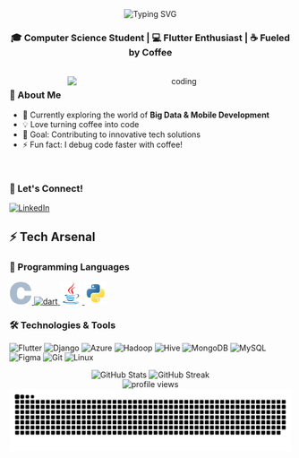 <div align="center">
  <img src="https://readme-typing-svg.demolab.com?font=Fira+Code&size=32&duration=2800&pause=2000&color=A9FEF7&center=true&vCenter=true&width=940&lines=Hi%2C+I%27m+ADEL+AZZI+%F0%9F%91%8B;Welcome+to+my+Coding+Universe!" alt="Typing SVG" />
</div>

<h3 align="center">
  🎓 Computer Science Student | 💻 Flutter Enthusiast | ☕ Fueled by Coffee
</h3>

<br>

<!-- Profile Banner -->
<div align="center">
  <img src="https://user-images.githubusercontent.com/55389276/140866485-8fb1c876-9a8f-4d6a-98dc-08c4981eaf70.gif" width="400" align="right" alt="coding">
</div>

<!-- About Me Section -->
<div align="left">
  <h3>🚀 About Me</h3>
  
  - 🌱 Currently exploring the world of **Big Data & Mobile Development**
  - 💡 Love turning coffee into code
  - 🎯 Goal: Contributing to innovative tech solutions
  - ⚡ Fun fact: I debug code faster with coffee!
</div>

<br>

<!-- Connect With Me -->
<h3>🤝 Let's Connect!</h3>
<p>
  <a href="https://linkedin.com/in/azzi-adel-2086aa260" target="_blank">
    <img src="https://img.shields.io/badge/LinkedIn-0077B5?style=for-the-badge&logo=linkedin&logoColor=white" alt="LinkedIn"/>
  </a>
</p>

<!-- Skills Section -->
<h2>⚡ Tech Arsenal</h2>

<h3>🚀 Programming Languages</h3>
<p align="left">
  <a href="https://www.cprogramming.com/" target="_blank" rel="noreferrer">
    <img src="https://raw.githubusercontent.com/devicons/devicon/master/icons/c/c-original.svg" alt="c" width="40" height="40"/>
  </a>
  <a href="https://dart.dev" target="_blank" rel="noreferrer">
    <img src="https://www.vectorlogo.zone/logos/dartlang/dartlang-icon.svg" alt="dart" width="40" height="40"/>
  </a>
  <a href="https://www.java.com" target="_blank" rel="noreferrer">
    <img src="https://raw.githubusercontent.com/devicons/devicon/master/icons/java/java-original.svg" alt="java" width="40" height="40"/>
  </a>
  <a href="https://www.python.org" target="_blank" rel="noreferrer">
    <img src="https://raw.githubusercontent.com/devicons/devicon/master/icons/python/python-original.svg" alt="python" width="40" height="40"/>
  </a>
</p>

<h3>🛠️ Technologies & Tools</h3>
<p align="left">
  <!-- Mobile & Web -->
  <img src="https://img.shields.io/badge/Flutter-02569B?style=for-the-badge&logo=flutter&logoColor=white" alt="Flutter">
  <img src="https://img.shields.io/badge/Django-092E20?style=for-the-badge&logo=django&logoColor=white" alt="Django">
  
  <!-- Cloud & Big Data -->
  <img src="https://img.shields.io/badge/Azure-0089D6?style=for-the-badge&logo=microsoft-azure&logoColor=white" alt="Azure">
  <img src="https://img.shields.io/badge/Apache_Hadoop-66CCFF?style=for-the-badge&logo=apache-hadoop&logoColor=black" alt="Hadoop">
  <img src="https://img.shields.io/badge/Apache_Hive-FDEE21?style=for-the-badge&logo=apache-hive&logoColor=black" alt="Hive">
  
  <!-- Databases -->
  <img src="https://img.shields.io/badge/MongoDB-47A248?style=for-the-badge&logo=mongodb&logoColor=white" alt="MongoDB">
  <img src="https://img.shields.io/badge/MySQL-4479A1?style=for-the-badge&logo=mysql&logoColor=white" alt="MySQL">
  
  <!-- Tools -->
  <img src="https://img.shields.io/badge/Figma-F24E1E?style=for-the-badge&logo=figma&logoColor=white" alt="Figma">
  <img src="https://img.shields.io/badge/Git-F05032?style=for-the-badge&logo=git&logoColor=white" alt="Git">
  <img src="https://img.shields.io/badge/Linux-FCC624?style=for-the-badge&logo=linux&logoColor=black" alt="Linux">
</p>

<!-- GitHub Stats -->
<div align="center">
  <img src="https://github-readme-stats.vercel.app/api?username=adelazzi&show_icons=true&theme=tokyonight" alt="GitHub Stats" height="150">
  <img src="https://github-readme-streak-stats.herokuapp.com/?user=adelazzi&theme=tokyonight" alt="GitHub Streak" height="150">
</div>

<!-- Profile Views -->
<div align="center">
  <img src="https://komarev.com/ghpvc/?username=adelazzi&label=Profile%20views&color=0e75b6&style=flat" alt="profile views" />
</div>

<!-- Footer -->
<div align="center">
  <img src="https://raw.githubusercontent.com/Platane/snk/output/github-contribution-grid-snake.svg" alt="snake eating your contributions" />
</div>
